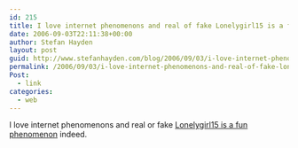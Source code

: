```yaml
---
id: 215
title: I love internet phenomenons and real of fake Lonelygirl15 is a fun phenomenon indeed
date: 2006-09-03T22:11:38+00:00
author: Stefan Hayden
layout: post
guid: http://www.stefanhayden.com/blog/2006/09/03/i-love-internet-phenomenons-and-real-of-fake-lonelygirl15-is-a-fun-phenomenon-indeed/
permalink: /2006/09/03/i-love-internet-phenomenons-and-real-of-fake-lonelygirl15-is-a-fun-phenomenon-indeed/
Post:
  - link
categories:
  - web
---
```

<p>I love internet phenomenons and real or fake <a href="http://www.argn.com/archive/000454lonelygirl15_is_she_or_isnt_she.php">Lonelygirl15 is a fun phenomenon</a> indeed.
</p>
